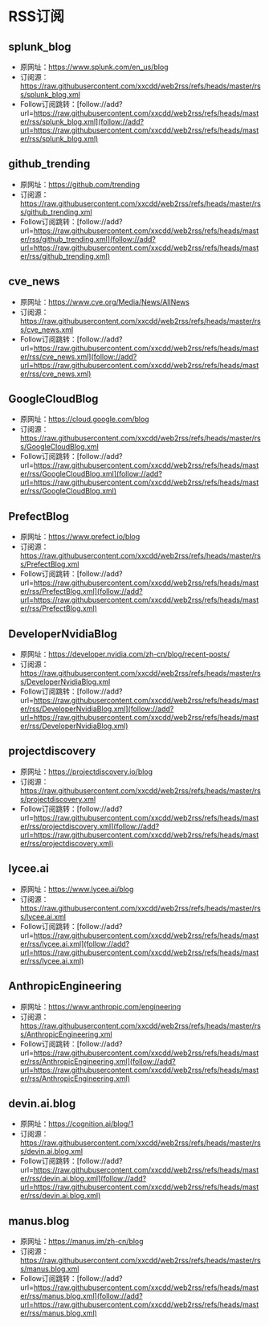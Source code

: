 # RSS订阅

## splunk_blog
- 原网址：https://www.splunk.com/en_us/blog
- 订阅源：https://raw.githubusercontent.com/xxcdd/web2rss/refs/heads/master/rss/splunk_blog.xml
- Follow订阅跳转：[follow://add?url=https://raw.githubusercontent.com/xxcdd/web2rss/refs/heads/master/rss/splunk_blog.xml](follow://add?url=https://raw.githubusercontent.com/xxcdd/web2rss/refs/heads/master/rss/splunk_blog.xml)

## github_trending
- 原网址：https://github.com/trending
- 订阅源：https://raw.githubusercontent.com/xxcdd/web2rss/refs/heads/master/rss/github_trending.xml
- Follow订阅跳转：[follow://add?url=https://raw.githubusercontent.com/xxcdd/web2rss/refs/heads/master/rss/github_trending.xml](follow://add?url=https://raw.githubusercontent.com/xxcdd/web2rss/refs/heads/master/rss/github_trending.xml)

## cve_news
- 原网址：https://www.cve.org/Media/News/AllNews
- 订阅源：https://raw.githubusercontent.com/xxcdd/web2rss/refs/heads/master/rss/cve_news.xml
- Follow订阅跳转：[follow://add?url=https://raw.githubusercontent.com/xxcdd/web2rss/refs/heads/master/rss/cve_news.xml](follow://add?url=https://raw.githubusercontent.com/xxcdd/web2rss/refs/heads/master/rss/cve_news.xml)

## GoogleCloudBlog
- 原网址：https://cloud.google.com/blog
- 订阅源：https://raw.githubusercontent.com/xxcdd/web2rss/refs/heads/master/rss/GoogleCloudBlog.xml
- Follow订阅跳转：[follow://add?url=https://raw.githubusercontent.com/xxcdd/web2rss/refs/heads/master/rss/GoogleCloudBlog.xml](follow://add?url=https://raw.githubusercontent.com/xxcdd/web2rss/refs/heads/master/rss/GoogleCloudBlog.xml)

## PrefectBlog
- 原网址：https://www.prefect.io/blog
- 订阅源：https://raw.githubusercontent.com/xxcdd/web2rss/refs/heads/master/rss/PrefectBlog.xml
- Follow订阅跳转：[follow://add?url=https://raw.githubusercontent.com/xxcdd/web2rss/refs/heads/master/rss/PrefectBlog.xml](follow://add?url=https://raw.githubusercontent.com/xxcdd/web2rss/refs/heads/master/rss/PrefectBlog.xml)

## DeveloperNvidiaBlog
- 原网址：https://developer.nvidia.com/zh-cn/blog/recent-posts/
- 订阅源：https://raw.githubusercontent.com/xxcdd/web2rss/refs/heads/master/rss/DeveloperNvidiaBlog.xml
- Follow订阅跳转：[follow://add?url=https://raw.githubusercontent.com/xxcdd/web2rss/refs/heads/master/rss/DeveloperNvidiaBlog.xml](follow://add?url=https://raw.githubusercontent.com/xxcdd/web2rss/refs/heads/master/rss/DeveloperNvidiaBlog.xml)

## projectdiscovery
- 原网址：https://projectdiscovery.io/blog
- 订阅源：https://raw.githubusercontent.com/xxcdd/web2rss/refs/heads/master/rss/projectdiscovery.xml
- Follow订阅跳转：[follow://add?url=https://raw.githubusercontent.com/xxcdd/web2rss/refs/heads/master/rss/projectdiscovery.xml](follow://add?url=https://raw.githubusercontent.com/xxcdd/web2rss/refs/heads/master/rss/projectdiscovery.xml)

## lycee.ai
- 原网址：https://www.lycee.ai/blog
- 订阅源：https://raw.githubusercontent.com/xxcdd/web2rss/refs/heads/master/rss/lycee.ai.xml
- Follow订阅跳转：[follow://add?url=https://raw.githubusercontent.com/xxcdd/web2rss/refs/heads/master/rss/lycee.ai.xml](follow://add?url=https://raw.githubusercontent.com/xxcdd/web2rss/refs/heads/master/rss/lycee.ai.xml)

## AnthropicEngineering
- 原网址：https://www.anthropic.com/engineering
- 订阅源：https://raw.githubusercontent.com/xxcdd/web2rss/refs/heads/master/rss/AnthropicEngineering.xml
- Follow订阅跳转：[follow://add?url=https://raw.githubusercontent.com/xxcdd/web2rss/refs/heads/master/rss/AnthropicEngineering.xml](follow://add?url=https://raw.githubusercontent.com/xxcdd/web2rss/refs/heads/master/rss/AnthropicEngineering.xml)

## devin.ai.blog
- 原网址：https://cognition.ai/blog/1
- 订阅源：https://raw.githubusercontent.com/xxcdd/web2rss/refs/heads/master/rss/devin.ai.blog.xml
- Follow订阅跳转：[follow://add?url=https://raw.githubusercontent.com/xxcdd/web2rss/refs/heads/master/rss/devin.ai.blog.xml](follow://add?url=https://raw.githubusercontent.com/xxcdd/web2rss/refs/heads/master/rss/devin.ai.blog.xml)

## manus.blog
- 原网址：https://manus.im/zh-cn/blog
- 订阅源：https://raw.githubusercontent.com/xxcdd/web2rss/refs/heads/master/rss/manus.blog.xml
- Follow订阅跳转：[follow://add?url=https://raw.githubusercontent.com/xxcdd/web2rss/refs/heads/master/rss/manus.blog.xml](follow://add?url=https://raw.githubusercontent.com/xxcdd/web2rss/refs/heads/master/rss/manus.blog.xml)

